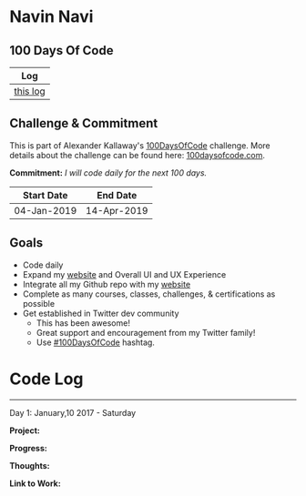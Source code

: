 # Navin Navi

## 100 Days Of Code

| Log |
| --- |
| [this log](https://github.com/NavinNavi19/100-Days-of-Code) |

## Challenge & Commitment
This is part of Alexander Kallaway's [100DaysOfCode](https://github.com/Kallaway/100-days-of-code "the official repo") challenge. More details about the challenge can be found here: [100daysofcode.com](http://100daysofcode.com/ "100daysofcode.com").

**Commitment:** *I will code daily for the next 100 days.*

|  Start Date   | End Date     |
| ------------- | ------------ |
|  04-Jan-2019  |  14-Apr-2019 |

## Goals

- Code daily
- Expand my [website](https://vanuss.in/) and Overall UI and UX Experience
- Integrate all my Github repo with my [website](https://vanuss.in/)
- Complete as many courses, classes, challenges, & certifications as possible
- Get established in Twitter dev community
  - This has been awesome!
  - Great support and encouragement from my Twitter family!
  - Use [#100DaysOfCode](https://twitter.com/search?q=%23100DaysOfCode&src=tyah) hashtag.

# Code Log

<!-- ## 1.
### Day 1: January,10 2017 - Saturday

**Project:**

**Progress:**

**Thoughts:**

**Link to Work:** -->

---

Day 1: January,10 2017 - Saturday

**Project:**

**Progress:**

**Thoughts:**

**Link to Work:**